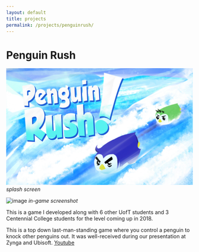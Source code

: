 ```yaml
---
layout: default
title: projects
permalink: /projects/penguinrush/
---
```

# Penguin Rush
![image](/assets/penguin2.jpg)
*splash screen*

![image](/assets/penguin1.png)
*in-game screenshot*

This is a game I developed along with 6 other UofT students and 3 Centennial College students for the level coming up in 2018.

This is a top down last-man-standing game where you control a penguin to knock other penguins out. It was well-received during our presentation at Zynga and Ubisoft.
[Youtube](https://www.youtube.com/watch?v=o4CNXGsTZmU&feature=youtu.be)